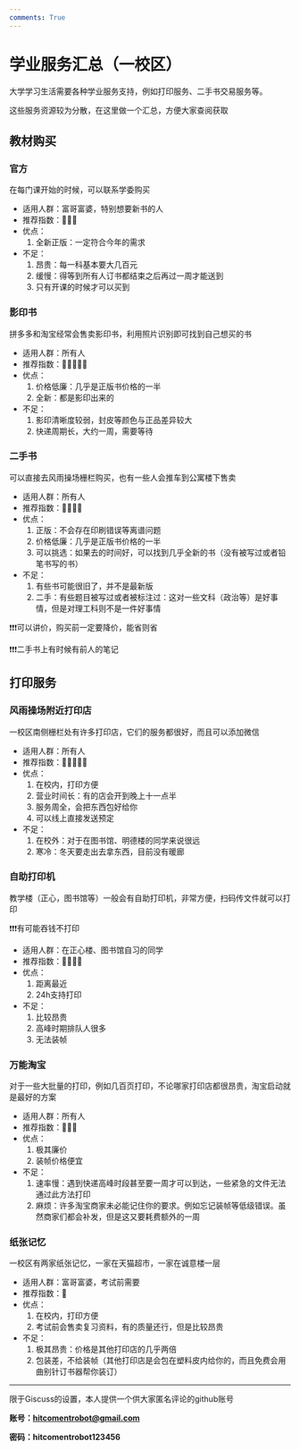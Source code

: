 ```yaml
---
comments: True
---
```


# **学业服务汇总（一校区）**

大学学习生活需要各种学业服务支持，例如打印服务、二手书交易服务等。

这些服务资源较为分散，在这里做一个汇总，方便大家查阅获取

## **教材购买**

### **官方**

在每门课开始的时候，可以联系学委购买

- 适用人群：富哥富婆，特别想要新书的人
- 推荐指数：🌟🌟🌟
- 优点：
    1. 全新正版：一定符合今年的需求
- 不足：
    1. 昂贵：每一科基本要大几百元
    2. 缓慢：得等到所有人订书都结束之后再过一周才能送到
    3. 只有开课的时候才可以买到

### **影印书**

拼多多和淘宝经常会售卖影印书，利用照片识别即可找到自己想买的书

- 适用人群：所有人
- 推荐指数：🌟🌟🌟🌟🌟
- 优点：
    1. 价格低廉：几乎是正版书价格的一半
    2. 全新：都是影印出来的
- 不足：
    1. 影印清晰度较弱，封皮等颜色与正品差异较大
    2. 快递周期长，大约一周，需要等待

### **二手书**

可以直接去风雨操场栅栏购买，也有一些人会推车到公寓楼下售卖

- 适用人群：所有人
- 推荐指数：🌟🌟🌟🌟
- 优点：
    1. 正版：不会存在印刷错误等离谱问题
    2. 价格低廉：几乎是正版书价格的一半
    3. 可以挑选：如果去的时间好，可以找到几乎全新的书（没有被写过或者铅笔书写的书）
- 不足：
    1. 有些书可能很旧了，并不是最新版
    2. 二手：有些题目被写过或者被标注过：这对一些文科（政治等）是好事情，但是对理工科则不是一件好事情

❗❗❗可以讲价，购买前一定要降价，能省则省

❗❗❗二手书上有时候有前人的笔记

## **打印服务**

### **风雨操场附近打印店**

一校区南侧栅栏处有许多打印店，它们的服务都很好，而且可以添加微信

- 适用人群：所有人
- 推荐指数：🌟🌟🌟🌟🌟
- 优点：
    1. 在校内，打印方便
    2. 营业时间长：有的店会开到晚上十一点半
    3. 服务周全，会把东西包好给你
    4. 可以线上直接发送预定
- 不足：
    1. 在校外：对于在图书馆、明德楼的同学来说很远
    2. 寒冷：冬天要走出去拿东西，目前没有暖廊

### **自助打印机**

教学楼（正心，图书馆等）一般会有自助打印机，非常方便，扫码传文件就可以打印

❗❗❗有可能吞钱不打印

- 适用人群：在正心楼、图书馆自习的同学
- 推荐指数：🌟🌟🌟🌟
- 优点：
    1. 距离最近
    2. 24h支持打印
- 不足：
    1. 比较昂贵
    2. 高峰时期排队人很多
    3. 无法装帧

### **万能淘宝**

对于一些大批量的打印，例如几百页打印，不论哪家打印店都很昂贵，淘宝启动就是最好的方案

- 适用人群：所有人
- 推荐指数：🌟🌟🌟
- 优点：
    1. 极其廉价
    2. 装帧价格便宜
- 不足：
    1. 速率慢：遇到快递高峰时段甚至要一周才可以到达，一些紧急的文件无法通过此方法打印
    2. 麻烦：许多淘宝商家未必能记住你的要求。例如忘记装帧等低级错误。虽然商家们都会补发，但是这又要耗费额外的一周

### **纸张记忆**

一校区有两家纸张记忆，一家在天猫超市，一家在诚意楼一层

- 适用人群：富哥富婆，考试前需要
- 推荐指数：🌟
- 优点：
    1. 在校内，打印方便
    2. 考试前会售卖复习资料，有的质量还行，但是比较昂贵
- 不足：
    1. 极其昂贵：价格是其他打印店的几乎两倍
    2. 包装差，不给装帧（其他打印店是会包在塑料皮内给你的，而且免费会用曲别针订书器帮你装订）

***

限于Giscuss的设置，本人提供一个供大家匿名评论的github账号

**账号：hitcomentrobot@gmail.com**

**密码：hitcomentrobot123456**